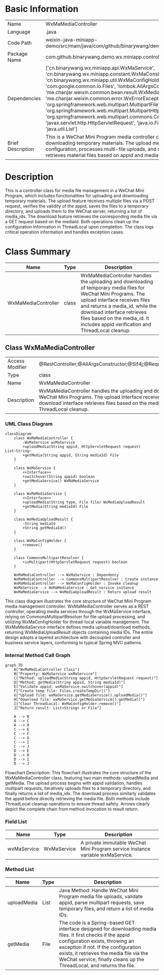 # Basic Information

|      |      |
|------|------|
| Name | WxMaMediaController |
| Language | .java |
| Code Path | weixin-java-miniapp-demo/src/main/java/com/github/binarywang/demo/wx/miniapp/controller/WxMaMediaController.java |
| Package Name | com.github.binarywang.demo.wx.miniapp.controller |
| Dependencies | ['cn.binarywang.wx.miniapp.api.WxMaService', 'cn.binarywang.wx.miniapp.constant.WxMaConstants', 'cn.binarywang.wx.miniapp.util.WxMaConfigHolder', 'com.google.common.collect.Lists', 'com.google.common.io.Files', 'lombok.AllArgsConstructor', 'lombok.extern.slf4j.Slf4j', 'me.chanjar.weixin.common.bean.result.WxMediaUploadResult', 'me.chanjar.weixin.common.error.WxErrorException', 'org.springframework.web.bind.annotation', 'org.springframework.web.multipart.MultipartFile', 'org.springframework.web.multipart.MultipartHttpServletRequest', 'org.springframework.web.multipart.commons.CommonsMultipartResolver', 'javax.servlet.http.HttpServletRequest', 'java.io.File', 'java.io.IOException', 'java.util.Iterator', 'java.util.List'] |
| Brief Description | This is a WeChat Mini Program media controller class that includes functionality for uploading and downloading temporary materials. The upload method accepts an appid and request, verifies the configuration, processes multi-file uploads, and returns a list of media_ids. The download method retrieves material files based on appid and mediaId. It cleans up ThreadLocal after operations. |

# Description

This is a controller class for media file management in a WeChat Mini Program, which includes functionalities for uploading and downloading temporary materials. The upload feature receives multiple files via a POST request, verifies the validity of the appid, saves the files to a temporary directory, and uploads them to the WeChat server, returning a list of media_ids. The download feature retrieves the corresponding media file via a GET request based on the mediaId. Both operations clean up the configuration information in ThreadLocal upon completion. The class logs critical operation information and handles exception cases.

# Class Summary

| Name   | Type  | Description |
|-------|------|-------------|
| WxMaMediaController | class | WxMaMediaController handles the uploading and downloading of temporary media files for WeChat Mini Programs. The upload interface receives files and returns a media_id, while the download interface retrieves files based on the media_id. It includes appid verification and ThreadLocal cleanup. |



## Class WxMaMediaController

|      |      |
|------|------|
| Access Modifier | @RestController;@AllArgsConstructor;@Slf4j;@RequestMapping("/wx/media/{appid}");public |
| Type | class |
| Name | WxMaMediaController |
| Description | WxMaMediaController handles the uploading and downloading of temporary media files for WeChat Mini Programs. The upload interface receives files and returns a media_id, while the download interface retrieves files based on the media_id. It includes appid verification and ThreadLocal cleanup. |


### UML Class Diagram

```mermaid
classDiagram
    class WxMaMediaController {
        -WxMaService wxMaService
        +uploadMedia(String appid, HttpServletRequest request) List~String~
        +getMedia(String appid, String mediaId) File
    }

    class WxMaService {
        <<Interface>>
        +switchover(String appid) boolean
        +getMediaService() WxMaMediaService
    }

    class WxMaMediaService {
        <<Interface>>
        +uploadMedia(String type, File file) WxMediaUploadResult
        +getMedia(String mediaId) File
    }

    class WxMediaUploadResult {
        -String mediaId
        +String getMediaId()
    }

    class WxMaConfigHolder {
        +remove()
    }

    class CommonsMultipartResolver {
        +isMultipart(HttpServletRequest request) boolean
    }

    WxMaMediaController --> WxMaService : Dependency
    WxMaMediaController --> CommonsMultipartResolver : Create instance
    WxMaMediaController --> WxMaConfigHolder : Invoke cleanup
    WxMaService --> WxMaMediaService : Get service instance
    WxMaMediaService --> WxMediaUploadResult : Return upload result
```

This class diagram illustrates the core structure of WeChat Mini Program media management controller. WxMaMediaController serves as a REST controller, operating media services through the WxMaService interface, relying on CommonsMultipartResolver for file upload processing, and utilizing WxMaConfigHolder for thread-local variable management. The WxMaMediaService interface defines media upload/download methods, returning WxMediaUploadResult objects containing media IDs. The entire design adopts a layered architecture with decoupled controller and business service layers, conforming to typical Spring MVC patterns.


### Internal Method Call Graph

```mermaid
graph TD
    A["WxMaMediaController Class"]
    B["Property: WxMaService wxMaService"]
    C["Method: uploadMedia(String appid, HttpServletRequest request)"]
    D["Method: getMedia(String appid, String mediaId)"]
    E["Validate appid: wxMaService.switchover(appid)"]
    F["Create temp file: Files.createTempDir()"]
    G["Upload file: wxMaService.getMediaService().uploadMedia()"]
    H["Download file: wxMaService.getMediaService().getMedia()"]
    I["Clear ThreadLocal: WxMaConfigHolder.remove()"]
    J["Return result: List<String> or File"]

    A --> B
    A --> C
    A --> D
    C --> E
    C --> F
    C --> G
    C --> I
    C --> J
    D --> E
    D --> H
    D --> I
    D --> J
```

Flowchart Description: This flowchart illustrates the core structure of the WxMaMediaController class, featuring two main methods: uploadMedia and getMedia. The upload process begins with appid validation, handles multipart requests, iteratively uploads files to a temporary directory, and finally returns a list of media_ids. The download process similarly validates the appid before directly retrieving the media file. Both methods include ThreadLocal cleanup operations to ensure thread safety. Arrows clearly depict the complete chain from method invocation to result return.

### Field List

| Name  | Type  | Description |
|-------|-------|------|
| wxMaService | WxMaService | A private immutable WeChat Mini Program service instance variable wxMaService. |

### Method List

| Name  | Type  | Description |
|-------|-------|------|
| uploadMedia | List<String> | Java Method: Handle WeChat Mini Program media file uploads, validate appid, parse multipart requests, save temporary files, and return a list of media IDs. |
| getMedia | File | The code is a Spring-based GET interface designed for downloading media files. It first checks if the appid configuration exists, throwing an exception if not. If the configuration exists, it retrieves the media file via the WeChat service, finally cleans up the ThreadLocal, and returns the file. |




